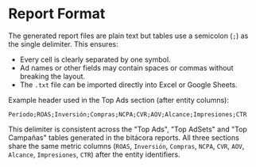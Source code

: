 # Report Format

The generated report files are plain text but tables use a semicolon (`;`) as the single delimiter. This ensures:

- Every cell is clearly separated by one symbol.
- Ad names or other fields may contain spaces or commas without breaking the layout.
- The `.txt` file can be imported directly into Excel or Google Sheets.

Example header used in the Top Ads section (after entity columns):

```
Período;ROAS;Inversión;Compras;NCPA;CVR;AOV;Alcance;Impresiones;CTR
```

This delimiter is consistent across the "Top Ads", "Top AdSets" and "Top Campañas" tables generated in the bitácora reports. All three sections share the same metric columns (`ROAS`, `Inversión`, `Compras`, `NCPA`, `CVR`, `AOV`, `Alcance`, `Impresiones`, `CTR`) after the entity identifiers.
